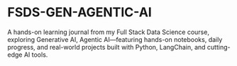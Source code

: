 # FSDS-GEN-AGENTIC-AI
A hands-on learning journal from my Full Stack Data Science course, exploring Generative AI, Agentic AI—featuring hands-on notebooks, daily progress, and real-world projects built with Python, LangChain, and cutting-edge AI tools.
